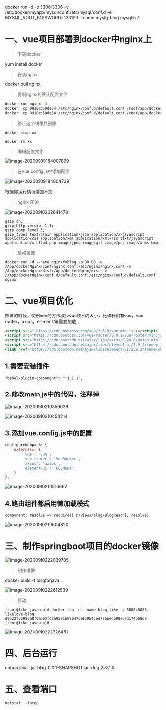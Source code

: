 docker run -d -p 3306:3306 -v /etc/docker/myapp/mysql/conf:/etc/mysql/conf.d -e MYSQL_ROOT_PASSWORD=123123 --name myslq-blog mysql:5.7



# 一、vue项目部署到docker中nginx上

>   下载docker 

yum install docker



>   安装nginx

docker pull nginx



>   复制nginx的默认配置文件

~~~bash
docker run nginx -d 
docker  cp 0910cd50de54:/etc/nginx/conf.d/default.conf /root/app/dockerNginx/conf/
docker  cp 0910cd50de54:/etc/nginx/conf.d/default.conf /root/app/dockerNginx/conf.d/
~~~



>   停止这个镜像并删除

~~~
docker stop xx

docker rm xx
~~~



>   编辑配置文件

![image-20200909184007899](https://gitee.com/likeloveC/picture_bed/raw/master/img/8.26/20200909184007.png)



>   在vue.config.js中添加配置

![image-20200909184804739](https://gitee.com/likeloveC/picture_bed/raw/master/img/8.26/20200909184804.png)

根据你运行情况看加不加



>   nginx 压缩

![image-20200910202641478](https://gitee.com/likeloveC/picture_bed/raw/master/img/8.26/20200910202648.png)

~~~
gzip on;
gzip_http_version 1.1;
gzip_comp_level 3;
gzip_types text/plain application/json application/x-javascript application/css application/xml application/xml+rss text/javascript application/x-httpd-php image/jpeg image/gif image/png image/x-ms-bmp;
~~~



>   启动镜像

~~~
docker run -d --name nginxfoblog -p 80:80 -v /App/dockerNginx/conf/nginx.conf:/etc/nginx/nginx.conf -v /App/dockerNginx/dist:/App/dockerNginx/dist -v //App/dockerNginx/conf.d/default.conf:/etc/nginx/conf.d/default.conf nginx
~~~





# 二、vue项目优化

部署的时候，使用cdn的方法减少vue项目的大小，比如我们有vue，vue router，axios，element 等需要加载

```html
<script src=" https://cdn.bootcss.com/vue/2.6.9/vue.min.js"></script>
<script src="https://cdn.bootcss.com/vue-router/3.0.1/vue-router.min.js"></script>
<script src="https://cdn.bootcdn.net/ajax/libs/axios/0.20.0/axios.min.js"></script>
<script src="https://cdn.bootcdn.net/ajax/libs/element-ui/2.9.2/index.js"></script>
<link href="https://cdn.bootcdn.net/ajax/libs/element-ui/2.9.2/theme-chalk/index.css" rel="stylesheet">
```

## 1.需要安装插件

```
"babel-plugin-component": "^1.1.1",
```



## 2.修改main,js中的代码，注释掉

![image-20200910210359038](https://gitee.com/likeloveC/picture_bed/raw/master/img/8.26/20200910210359.png)

![image-20200910210454214](https://gitee.com/likeloveC/picture_bed/raw/master/img/8.26/20200910210454.png)



## 3.添加vue.config.js中的配置

```js
configureWebpack: {
    externals: {
        'vue': 'Vue',
        'vue-router': 'VueRouter',
        'axios': 'axios',
        'element-ui': 'ELEMENT',
    }
},
```

![image-20200910210516662](https://gitee.com/likeloveC/picture_bed/raw/master/img/8.26/20200910210516.png)



## 4.路由组件都启用懒加载模式

```
component: resolve => require(['@/views/blog/BlogRead'], resolve),
```

![image-20200910210604820](https://gitee.com/likeloveC/picture_bed/raw/master/img/8.26/20200910210604.png)





# 三、制作springboot项目的docker镜像

![image-20200910222039705](https://gitee.com/likeloveC/picture_bed/raw/master/img/8.26/20200910222039.png)



>   制作镜像

docker build -t blogforjava .

![image-20200910222612539](https://gitee.com/likeloveC/picture_bed/raw/master/img/8.26/20200910222612.png)



>   启动

~~~
[root@like javaapp]# docker run -d --name blog-like -p 8888:8888 likelove-blog 
d9b22f55986a8f0ab05fd2b9501b99b47be13954ced77bbedb00e37d174bb9d9
[root@like javaapp]# 
~~~



![image-20200910222728451](https://gitee.com/likeloveC/picture_bed/raw/master/img/8.26/20200910222728.png)



# 四、后台运行 

nohup java -jar blog-0.0.1-SNAPSHOT.jar  >log 2>&1 &







# 五、查看端口

```
netstat  -lntup 
```